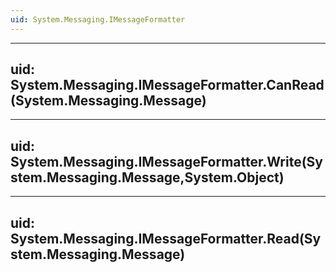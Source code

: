 ```yaml
---
uid: System.Messaging.IMessageFormatter
---
```


---
uid: System.Messaging.IMessageFormatter.CanRead(System.Messaging.Message)
---

---
uid: System.Messaging.IMessageFormatter.Write(System.Messaging.Message,System.Object)
---

---
uid: System.Messaging.IMessageFormatter.Read(System.Messaging.Message)
---
